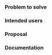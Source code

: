 <!---
Please read this!

Before opening a new issue, make sure to search for keywords in the issues
filtered by "feature" label and verify the issue you're about to submit isn't a duplicate.

If you are using LibVLCSharp commercially, please consider purchasing a Commercial License: https://videolabs.io/solutions/libvlcsharp

If this is a question please ask on StackOverflow: https://stackoverflow.com/questions/tagged/libvlcsharp.

Need professional support? Reach out at dotnet@videolabs.io for more info.
--->

### Problem to solve

<!-- What problem do we solve? -->

### Intended users

<!-- Who will use this feature? -->

### Proposal

<!-- How are we going to solve the problem? -->
<!-- Include use cases, benefits, and/or goals -->

### Documentation

<!-- What kind of documentation is needed for this feature? -->